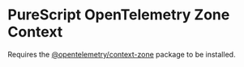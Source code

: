 # PureScript OpenTelemetry Zone Context

Requires the [@opentelemetry/context-zone](https://www.npmjs.com/package/@opentelemetry/context-zone) package to be installed.
